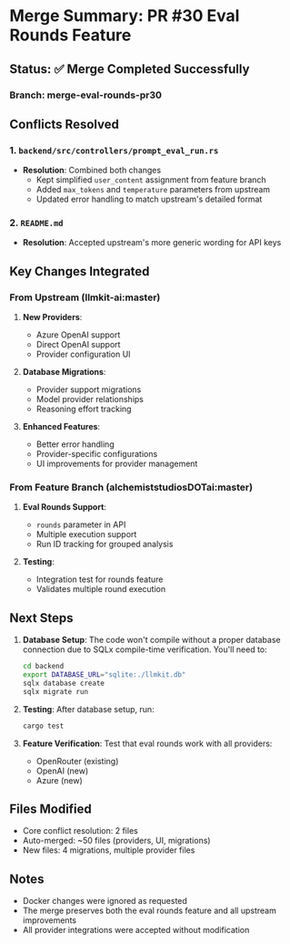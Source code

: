 # Merge Summary: PR #30 Eval Rounds Feature

## Status: ✅ Merge Completed Successfully

### Branch: merge-eval-rounds-pr30

## Conflicts Resolved

### 1. `backend/src/controllers/prompt_eval_run.rs`
- **Resolution**: Combined both changes
  - Kept simplified `user_content` assignment from feature branch
  - Added `max_tokens` and `temperature` parameters from upstream
  - Updated error handling to match upstream's detailed format

### 2. `README.md`
- **Resolution**: Accepted upstream's more generic wording for API keys

## Key Changes Integrated

### From Upstream (llmkit-ai:master)
1. **New Providers**:
   - Azure OpenAI support
   - Direct OpenAI support
   - Provider configuration UI

2. **Database Migrations**:
   - Provider support migrations
   - Model provider relationships
   - Reasoning effort tracking

3. **Enhanced Features**:
   - Better error handling
   - Provider-specific configurations
   - UI improvements for provider management

### From Feature Branch (alchemiststudiosDOTai:master)
1. **Eval Rounds Support**:
   - `rounds` parameter in API
   - Multiple execution support
   - Run ID tracking for grouped analysis

2. **Testing**:
   - Integration test for rounds feature
   - Validates multiple round execution

## Next Steps

1. **Database Setup**: The code won't compile without a proper database connection due to SQLx compile-time verification. You'll need to:
   ```bash
   cd backend
   export DATABASE_URL="sqlite:./llmkit.db"
   sqlx database create
   sqlx migrate run
   ```

2. **Testing**: After database setup, run:
   ```bash
   cargo test
   ```

3. **Feature Verification**: Test that eval rounds work with all providers:
   - OpenRouter (existing)
   - OpenAI (new)
   - Azure (new)

## Files Modified
- Core conflict resolution: 2 files
- Auto-merged: ~50 files (providers, UI, migrations)
- New files: 4 migrations, multiple provider files

## Notes
- Docker changes were ignored as requested
- The merge preserves both the eval rounds feature and all upstream improvements
- All provider integrations were accepted without modification